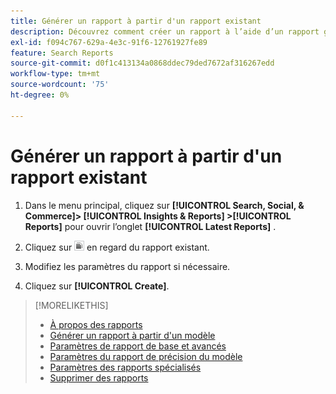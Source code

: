 ```yaml
---
title: Générer un rapport à partir d'un rapport existant
description: Découvrez comment créer un rapport à l’aide d’un rapport généré précédemment.
exl-id: f094c767-629a-4e3c-91f6-12761927fe89
feature: Search Reports
source-git-commit: d0f1c413134a0868ddec79ded7672af316267edd
workflow-type: tm+mt
source-wordcount: '75'
ht-degree: 0%

---
```


# Générer un rapport à partir d&#39;un rapport existant

1. Dans le menu principal, cliquez sur **[!UICONTROL Search, Social, & Commerce]> [!UICONTROL Insights & Reports] >[!UICONTROL Reports]** pour ouvrir l’onglet **[!UICONTROL Latest Reports]** .

1. Cliquez sur ![bouton Créer un similaire](/help/search-social-commerce/assets/create-similar.png "bouton Créer un similaire") en regard du rapport existant.

1. Modifiez les paramètres du rapport si nécessaire.

1. Cliquez sur **[!UICONTROL Create]**.

>[!MORELIKETHIS]
>
>* [À propos des rapports ](/help/search-social-commerce/reports/report-about.md)
>* [Générer un rapport à partir d&#39;un modèle](/help/search-social-commerce/reports/management/report-generate-from-template.md)
>* [Paramètres de rapport de base et avancés](/help/search-social-commerce/reports/management/basic-advanced/basic-advanced-report-settings.md)
>* [Paramètres du rapport de précision du modèle](/help/search-social-commerce/reports/management/model-accuracy/model-accuracy-report-settings.md)
>* [Paramètres des rapports spécialisés](/help/search-social-commerce/reports/management/specialty/specialty-report-settings.md)
>* [Supprimer des rapports](/help/search-social-commerce/reports/management/report-delete.md)
